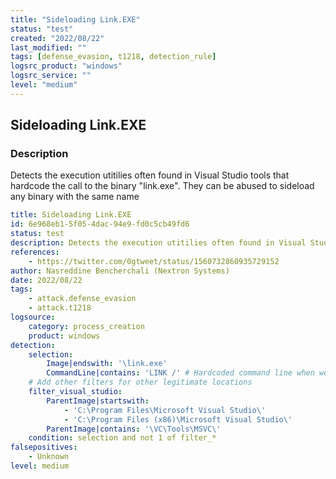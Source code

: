 ```yaml
---
title: "Sideloading Link.EXE"
status: "test"
created: "2022/08/22"
last_modified: ""
tags: [defense_evasion, t1218, detection_rule]
logsrc_product: "windows"
logsrc_service: ""
level: "medium"
---
```


## Sideloading Link.EXE

### Description

Detects the execution utitilies often found in Visual Studio tools that hardcode the call to the binary "link.exe". They can be abused to sideload any binary with the same name

```yml
title: Sideloading Link.EXE
id: 6e968eb1-5f05-4dac-94e9-fd0c5cb49fd6
status: test
description: Detects the execution utitilies often found in Visual Studio tools that hardcode the call to the binary "link.exe". They can be abused to sideload any binary with the same name
references:
    - https://twitter.com/0gtweet/status/1560732860935729152
author: Nasreddine Bencherchali (Nextron Systems)
date: 2022/08/22
tags:
    - attack.defense_evasion
    - attack.t1218
logsource:
    category: process_creation
    product: windows
detection:
    selection:
        Image|endswith: '\link.exe'
        CommandLine|contains: 'LINK /' # Hardcoded command line when we call tools like dumpbin.exe, editbin.exe, lib.exe...etc
    # Add other filters for other legitimate locations
    filter_visual_studio:
        ParentImage|startswith:
            - 'C:\Program Files\Microsoft Visual Studio\'
            - 'C:\Program Files (x86)\Microsoft Visual Studio\'
        ParentImage|contains: '\VC\Tools\MSVC\'
    condition: selection and not 1 of filter_*
falsepositives:
    - Unknown
level: medium

```
